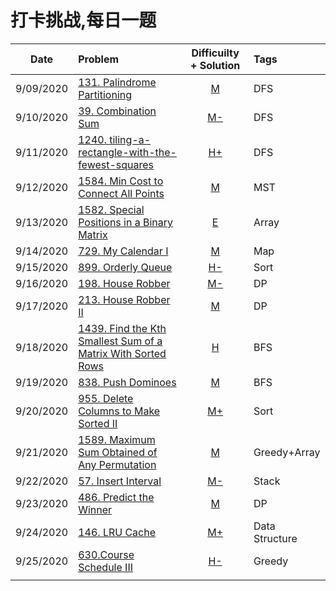  # 打卡挑战,每日一题
 

|Date | Problem | Difficuilty + Solution  | Tags |
| :------------:|:------------ |:---------------:| :-----|
|9/09/2020|[131. Palindrome Partitioning](https://leetcode.com/problems/palindrome-partitioning/)|[M](https://github.com/JunBinLiang/Leetcode-Complete-Guide/blob/master/code/131.txt)|DFS|
|9/10/2020|[39. Combination Sum](https://leetcode.com/problems/combination-sum/)|[ M-](https://github.com/JunBinLiang/Leetcode-Complete-Guide/blob/master/code/39.txt)|DFS|
|9/11/2020|[1240. tiling-a-rectangle-with-the-fewest-squares](https://leetcode.com/problems/tiling-a-rectangle-with-the-fewest-squares/)|[ H+](https://github.com/JunBinLiang/Leetcode-Complete-Guide/blob/master/code/1240.txt)|DFS|
|9/12/2020|[1584. Min Cost to Connect All Points](https://leetcode.com/problems/min-cost-to-connect-all-points/)|[M](https://github.com/JunBinLiang/Leetcode-Complete-Guide/blob/master/code/1584.txt)|MST|
|9/13/2020|[1582. Special Positions in a Binary Matrix](https://leetcode.com/problems/special-positions-in-a-binary-matrix/)|[E](https://github.com/JunBinLiang/Leetcode-Complete-Guide/blob/master/code/1582.txt)|Array|
|9/14/2020|[729. My Calendar I](https://leetcode.com/problems/my-calendar-i/)|[M](https://github.com/JunBinLiang/Leetcode-Complete-Guide/blob/master/code/729.txt)|Map|
|9/15/2020|[899. Orderly Queue](https://leetcode.com/problems/orderly-queue/)|[H-](https://github.com/JunBinLiang/Leetcode-Complete-Guide/blob/master/code/899.txt)|Sort|
|9/16/2020|[198. House Robber](https://leetcode.com/problems/house-robber/)|[M-](https://github.com/JunBinLiang/Leetcode-Complete-Guide/blob/master/code/198.txt)|DP|
|9/17/2020|[213. House Robber II](https://leetcode.com/problems/house-robber-ii/)|[M](https://github.com/JunBinLiang/Leetcode-Complete-Guide/blob/master/code/213.txt)|DP|
|9/18/2020|[1439. Find the Kth Smallest Sum of a Matrix With Sorted Rows](https://leetcode.com/problems/find-the-kth-smallest-sum-of-a-matrix-with-sorted-rows/)|[H](https://github.com/JunBinLiang/Leetcode-Complete-Guide/blob/master/code/1439.txt)|BFS|
|9/19/2020|[838. Push Dominoes](https://leetcode.com/problems/push-dominoes/)|[M](https://github.com/JunBinLiang/Leetcode-Complete-Guide/blob/master/code/838.txt)|BFS|
|9/20/2020|[955. Delete Columns to Make Sorted II](https://leetcode.com/problems/delete-columns-to-make-sorted-ii/)|[M+](https://github.com/JunBinLiang/Leetcode-Complete-Guide/blob/master/code/955.txt)|Sort|
|9/21/2020|[1589. Maximum Sum Obtained of Any Permutation](https://leetcode.com/problems/maximum-sum-obtained-of-any-permutation/)|[M](https://github.com/JunBinLiang/Leetcode-Complete-Guide/blob/master/code/1589.txt)|Greedy+Array|
|9/22/2020|[57. Insert Interval](https://leetcode.com/problems/insert-interval/)|[M-](https://github.com/JunBinLiang/Leetcode-Complete-Guide/blob/master/code/57.txt)|Stack|
|9/23/2020|[486. Predict the Winner](https://leetcode.com/problems/predict-the-winner/)|[M](https://github.com/JunBinLiang/Leetcode-Complete-Guide/blob/master/code/486.txt)|DP|
|9/24/2020|[146. LRU Cache](https://leetcode.com/problems/lru-cache/)|[M+](https://github.com/JunBinLiang/Leetcode-Complete-Guide/blob/master/code/146.txt)|Data Structure|
|9/25/2020|[630.Course Schedule III](https://leetcode.com/problems/course-schedule-iii/)|[H-](https://github.com/JunBinLiang/Leetcode-Complete-Guide/blob/master/code/630.txt)|Greedy|
|||||

